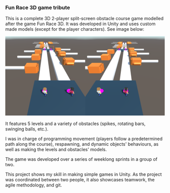 ### Fun Race 3D game tribute

This is a complete 3D 2-player split-screen obstacle course game modelled after the game Fun Race 3D. It was developed in Unity and uses custom made models (except for the player characters). See image below:

![Fun Race 3D image](/assets/images/FunRace3D.png)

It features 5 levels and a variety of obstacles (spikes, rotating bars, swinging balls, etc.).

I was in charge of programming movement (players follow a predetermined path along the course), respawning, and dynamic objects' behaviours, as well as making the levels and obstacles' models.

The game was developed over a series of weeklong sprints in a group of two. <!-- You can view the corresponding Trello board here: -->

This project shows my skill in making simple games in Unity. As the project was coordinated between two people, it also showcases teamwork, the agile methodology, and git.